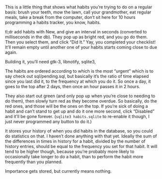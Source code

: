 This is a little thing that shows what habits you’re trying to do on a regular basis: brush your teeth, mow the lawn, call your grandmother, eat regular meals, take a break from the computer, don’t sit here for 10 hours programming a habits tracker, you know, habits.

tl;dr add habits with New, and give an interval in seconds (converted to milliseconds in the db). They pop up as bright red, and you go do them. Then you select them, and click “Did It.” Yay, you completed your checklist! It’ll remain empty until another one of your habits starts coming close to due again.

Building it, you’ll need gtk-3, libnotify, sqlite3, 

The habits are ordered according to which is the most “urgent” which is to say check out sql/pending.sql, but basically it’s the ratio of time elapsed since you last did it, to the frequency at which you do it. So once a day, it goes to the top after 2 days, then once an hour passes it in 2 hours.

They also start out green (and only pop up when you’re close to needing to do them), then slowly turn red as they become overdue. So basically, do the red ones, and those will be the ones on the top. If you’re sick of doing a habit and can’t stand to get up and do it one more second, click “Disabled” and it’ll be gone forever. (`sqlite3 habits.sqlite` to re-enable it though, I just never programmed any button to do it.)

It stores your history of when you did habits in the database, so you could do statistics on that. I haven’t done anything with that yet. Ideally the sum of the differences in times in history for a habit, divided by the number of history entries, should be equal to the frequency you set for that habit. It will tend to be higher though, because you’re probably more likely to occasionally take longer to do a habit, than to perform the habit more frequently than you planned.

 Importance gets stored, but currently means nothing.

